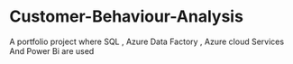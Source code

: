 # Customer-Behaviour-Analysis
A portfolio project where SQL , Azure Data Factory , Azure cloud Services And Power Bi are used
